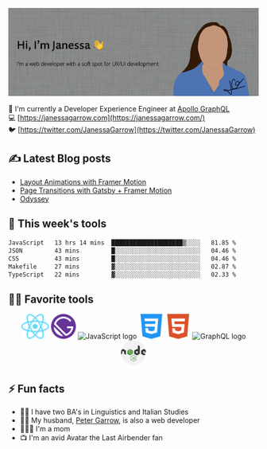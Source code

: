 ![Hi, I'm Janessa! I'm a web developer with a soft spot for UX/UI development](./images/github-readme-banner.png)

🚀 I'm currently a Developer Experience Engineer at [Apollo GraphQL](https://www.apollographql.com/)<br/>
💻 [https://janessagarrow.com](https://janessagarrow.com/)<br/>
🐦 [https://twitter.com/JanessaGarrow](https://twitter.com/JanessaGarrow)

## ✍️ Latest Blog posts 
<!-- BLOG-POST-LIST:START -->
- [Layout Animations with Framer Motion](https://janessagarrow.com/blog/gatsby-framer-motion-animate-shared-layout/)
- [Page Transitions with Gatsby + Framer Motion](https://janessagarrow.com/blog/gatsby-framer-motion-page-transitions/)
- [Odyssey](https://janessagarrow.com/portfolio/odyssey/)
<!-- BLOG-POST-LIST:END -->

## 🔨 This week's tools
<!--START_SECTION:waka-->
```text
JavaScript   13 hrs 14 mins  ████████████████████▒░░░░   81.85 % 
JSON         43 mins         █░░░░░░░░░░░░░░░░░░░░░░░░   04.46 % 
CSS          43 mins         █░░░░░░░░░░░░░░░░░░░░░░░░   04.46 % 
Makefile     27 mins         ▓░░░░░░░░░░░░░░░░░░░░░░░░   02.87 % 
TypeScript   22 mins         ▓░░░░░░░░░░░░░░░░░░░░░░░░   02.33 % 
```
<!--END_SECTION:waka-->

## 👩‍💻 Favorite tools

<div align="center">
<img height="50px" src="./images/react-atom.svg" alt="ReactJS logo"/> <img height="50px" src="./images/Gatsby_Monogram.svg" alt="GatsbyJS logo"/> <img height="50px" src="https://upload.wikimedia.org/wikipedia/commons/thumb/6/6a/JavaScript-logo.png/480px-JavaScript-logo.png" alt="JavaScript logo"/> <img height="50px" src="/images/css-3.svg" alt="CSS3 logo"/>
<img height="50px" src="./images/html5.svg" alt="HTML5 logo"/> <img height="50px" src="https://graphql.org/img/logo.svg" alt="GraphQL logo"/> <img height="50px" src="./images/nodejs.svg" alt="NodeJS logo"/>
</div>

## ⚡ Fun facts
- 👩‍🎓 I have two BA's in Linguistics and Italian Studies
- 👨‍💻 My husband, [Peter Garrow](https://petergarrow.com/), is also a web developer
- 👨‍👩‍👧 I'm a mom 
- 📺 I'm an avid Avatar the Last Airbender fan